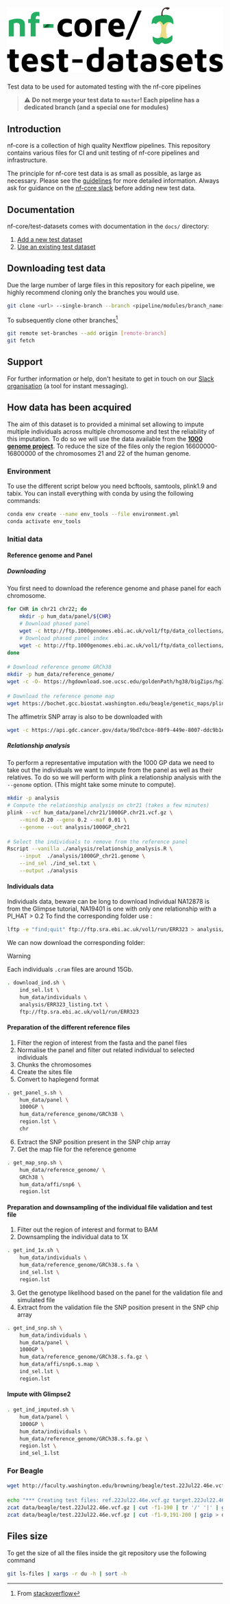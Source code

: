 # ![nfcore/test-datasets](docs/images/test-datasets_logo.png)
Test data to be used for automated testing with the nf-core pipelines

> ⚠️ **Do not merge your test data to `master`! Each pipeline has a dedicated branch (and a special one for modules)**

## Introduction

nf-core is a collection of high quality Nextflow pipelines. This repository contains various files for CI and unit testing of nf-core pipelines and infrastructure.

The principle for nf-core test data is as small as possible, as large as necessary. Please see the [guidelines](https://nf-co.re/docs/contributing/test_data_guidelines) for more detailed information. Always ask for guidance on the [nf-core slack](https://nf-co.re/join) before adding new test data.

## Documentation

nf-core/test-datasets comes with documentation in the `docs/` directory:

01. [Add a new  test dataset](https://github.com/nf-core/test-datasets/blob/master/docs/ADD_NEW_DATA.md)
02. [Use an existing test dataset](https://github.com/nf-core/test-datasets/blob/master/docs/USE_EXISTING_DATA.md)

## Downloading test data

Due the large number of large files in this repository for each pipeline, we highly recommend cloning only the branches you would use.

```bash
git clone <url> --single-branch --branch <pipeline/modules/branch_name>
```

To subsequently clone other branches[^1]

```bash
git remote set-branches --add origin [remote-branch]
git fetch
```

## Support

For further information or help, don't hesitate to get in touch on our [Slack organisation](https://nf-co.re/join/slack) (a tool for instant messaging).

[^1]: From [stackoverflow](https://stackoverflow.com/a/60846265/11502856)

## How data has been acquired

The aim of this dataset is to provided a minimal set allowing to impute multiple individuals across multiple chromosome and test the reliability of this imputation.
To do so we will use the data available from the [**1000 genome project**](http://ftp.1000genomes.ebi.ac.uk).
To reduce the size of the files only the region 16600000-16800000 of the chromosomes 21 and 22 of the human genome.

### Environment

To use the different script below you need bcftools, samtools, plink1.9 and tabix.
You can install everything with conda by using the following commands:

```bash
conda env create --name env_tools --file environment.yml
conda activate env_tools
```

### Initial data

#### Reference genome and Panel

##### Downloading

You first need to download the reference genome and phase panel for each chromosome.

```bash
for CHR in chr21 chr22; do
    mkdir -p hum_data/panel/${CHR}
    # Download phased panel
    wget -c http://ftp.1000genomes.ebi.ac.uk/vol1/ftp/data_collections/1000G_2504_high_coverage/working/20201028_3202_phased/CCDG_14151_B01_GRM_WGS_2020-08-05_${CHR}.filtered.shapeit2-duohmm-phased.vcf.gz -O hum_data/panel/${CHR}/1000GP.${CHR}.vcf.gz
    # Download phased panel index
    wget -c http://ftp.1000genomes.ebi.ac.uk/vol1/ftp/data_collections/1000G_2504_high_coverage/working/20201028_3202_phased/CCDG_14151_B01_GRM_WGS_2020-08-05_${CHR}.filtered.shapeit2-duohmm-phased.vcf.gz.tbi -O hum_data/panel/${CHR}/1000GP.${CHR}.vcf.gz.tbi
done

# Download reference genome GRCh38
mkdir -p hum_data/reference_genome/
wget -c -O- https://hgdownload.soe.ucsc.edu/goldenPath/hg38/bigZips/hg38.fa.gz | gunzip | bgzip  > hum_data/reference_genome/GRCh38.fa.bgz

# Download the reference genome map
wget https://bochet.gcc.biostat.washington.edu/beagle/genetic_maps/plink.GRCh38.map.zip -O hum_data/reference_genome/GRCh38.map.zip
```

The affimetrix SNP array is also to be downloaded with

```bash
wget -c https://api.gdc.cancer.gov/data/9bd7cbce-80f9-449e-8007-ddc9b1e89dfb -O hum_data/affi/snp6.txt.gz
```

##### Relationship analysis

To perform a representative imputation with the 1000 GP data we need to take out the individuals we want to impute from the panel as well as their relatives.
To do so we will perform with plink a relationship analysis with the `--genome` option. (This might take some minute to compute).

```bash
mkdir -p analysis
# Compute the relationship analysis on chr21 (takes a few minutes)
plink --vcf hum_data/panel/chr21/1000GP.chr21.vcf.gz \
    --mind 0.20 --geno 0.2 --maf 0.01 \
    --genome --out analysis/1000GP_chr21 

# Select the individuals to remove from the reference panel
Rscript --vanilla ./analysis/relationship_analysis.R \
    --input  ./analysis/1000GP_chr21.genome \
    --ind_sel ./ind_sel.txt \
    --output ./analysis
```

#### Individuals data

Individuals data, beware can be long to download
Individual NA12878 is from the Glimpse tutorial, NA19401 is one with only one relationship with a PI_HAT > 0.2
To find the corresponding folder use :

```bash
lftp -e "find;quit" ftp://ftp.sra.ebi.ac.uk/vol1/run/ERR323 > analysis/ERR323_listing.txt
```

We can now download the corresponding folder:

> [!WARNING]
> Each individuals `.cram` files are around 15Gb.

```bash
. download_ind.sh \
    ind_sel.lst \
    hum_data/individuals \
    analysis/ERR323_listing.txt \
    ftp://ftp.sra.ebi.ac.uk/vol1/run/ERR323
```

#### Preparation of the different reference files

1) Filter the region of interest from the fasta and the panel files
2) Normalise the panel and filter out related individual to selected individuals
3) Chunks the chromosomes
4) Create the sites file
5) Convert to haplegend format

```bash
. get_panel_s.sh \
    hum_data/panel \
    1000GP \
    hum_data/reference_genome/GRCh38 \
    region.lst \
    chr
```

6) Extract the SNP position present in the SNP chip array
7) Get the map file for the reference genome

```bash
. get_map_snp.sh \
    hum_data/reference_genome/ \
    GRCh38 \
    hum_data/affi/snp6 \
    region.lst
```

#### Preparation and downsampling of the individual file validation and test file

1) Filter out the region of interest and format to BAM
2) Downsampling the individual data to 1X

```bash
. get_ind_1x.sh \
    hum_data/individuals \
    hum_data/reference_genome/GRCh38.s.fa \
    ind_sel.lst \
    region.lst
```

3) Get the genotype likelihood based on the panel for the validation file and simulated file
4) Extract from the validation file the SNP position present in the SNP chip array

```bash
. get_ind_snp.sh \
    hum_data/individuals \
    hum_data/panel \
    1000GP \
    hum_data/reference_genome/GRCh38.s.fa.gz \
    hum_data/affi/snp6.s.map \
    ind_sel.lst \
    region.lst
```

#### Impute with Glimpse2

```bash
. get_ind_imputed.sh \
    hum_data/panel \
    1000GP \
    hum_data/individuals \
    hum_data/reference_genome/GRCh38.s.fa.gz \
    region.lst \
    ind_sel_1.lst
```

### For Beagle

```bash
wget http://faculty.washington.edu/browning/beagle/test.22Jul22.46e.vcf.gz -O data/beagle/test.22Jul22.46e.vcf.gz

echo "*** Creating test files: ref.22Jul22.46e.vcf.gz target.22Jul22.46e.vcf.gz ***"
zcat data/beagle/test.22Jul22.46e.vcf.gz | cut -f1-190 | tr '/' '|' | gzip > data/beagle/ref.22Jul22.46e.vcf.gz
zcat data/beagle/test.22Jul22.46e.vcf.gz | cut -f1-9,191-200 | gzip > data/beagle/target.22Jul22.46e.vcf.gz
```

## Files size

To get the size of all the files inside the git repository use the following command

```bash
git ls-files | xargs -r du -h | sort -h
```
